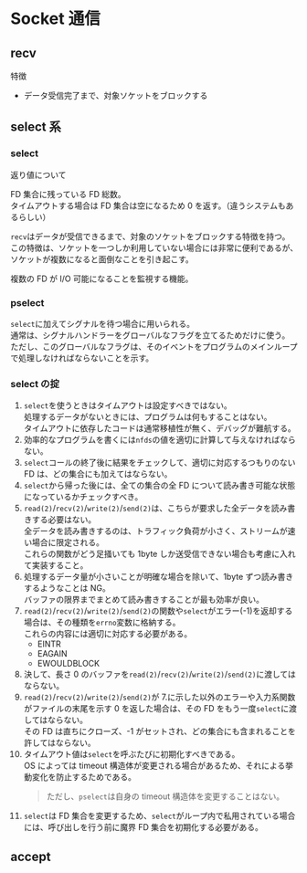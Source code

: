 # Socket 通信

## recv

特徴

- データ受信完了まで、対象ソケットをブロックする

## select 系

### select

返り値について

FD 集合に残っている FD 総数。  
タイムアウトする場合は FD 集合は空になるため 0 を返す。（違うシステムもあるらしい）

`recv`はデータが受信できるまで、対象のソケットをブロックする特徴を持つ。  
この特徴は、ソケットを一つしか利用していない場合には非常に便利であるが、ソケットが複数になると面倒なことを引き起こす。

複数の FD が I/O 可能になることを監視する機能。

### pselect

`select`に加えてシグナルを待つ場合に用いられる。  
通常は、シグナルハンドラーをグローバルなフラグを立てるためだけに使う。  
ただし、このグローバルなフラグは、そのイベントをプログラムのメインループで処理しなければならないことを示す。

### select の掟

1. `select`を使うときはタイムアウトは設定すべきではない。  
   処理するデータがないときには、プログラムは何もすることはない。  
   タイムアウトに依存したコードは通常移植性が無く、デバッグが難航する。
2. 効率的なプログラムを書くには`nfds`の値を適切に計算して与えなければならない。
3. `select`コールの終了後に結果をチェックして、適切に対応するつもりのない FD は、どの集合にも加えてはならない。
4. `select`から帰った後には、全ての集合の全 FD について読み書き可能な状態になっているかチェックすべき。
5. `read(2)`/`recv(2)`/`write(2)`/`send(2)`は、こちらが要求した全データを読み書きする必要はない。  
   全データを読み書きするのは、トラフィック負荷が小さく、ストリームが速い場合に限定される。  
   これらの関数がどう足掻いても 1byte しか送受信できない場合も考慮に入れて実装すること。
6. 処理するデータ量が小さいことが明確な場合を除いて、1byte ずつ読み書きするようなことは NG。  
   バッファの限界までまとめて読み書きすることが最も効率が良い。
7. `read(2)`/`recv(2)`/`write(2)`/`send(2)`の関数や`select`がエラー(-1)を返却する場合は、その種類を`errno`変数に格納する。  
   これらの内容には適切に対応する必要がある。
   - EINTR
   - EAGAIN
   - EWOULDBLOCK
8. 決して、長さ 0 のバッファを`read(2)`/`recv(2)`/`write(2)`/`send(2)`に渡してはならない。
9. `read(2)`/`recv(2)`/`write(2)`/`send(2)`が 7.に示した以外のエラーや入力系関数がファイルの末尾を示す 0 を返した場合は、その FD をもう一度`select`に渡してはならない。  
   その FD は直ちにクローズ、-1 がセットされ、どの集合にも含まれることを許してはならない。
10. タイムアウト値は`select`を呼ぶたびに初期化すべきである。  
    OS によっては timeout 構造体が変更される場合があるため、それによる挙動変化を防止するためである。
    > ただし、`pselect`は自身の timeout 構造体を変更することはない。
11. `select`は FD 集合を変更するため、`select`がループ内で私用されている場合には、呼び出しを行う前に魔界 FD 集合を初期化する必要がある。

## accept
